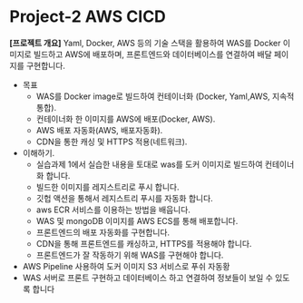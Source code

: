 # Project-2 AWS CICD

**[프로젝트 개요]**
Yaml, Docker, AWS 등의 기술 스택을 활용하여 WAS를 Docker 이미지로 빌드하고 AWS에 배포하며,
프론트엔드와 데이터베이스를 연결하여 배달 페이지를 구현합니다.

- 목표
    - WAS를 Docker image로 빌드하여 컨테이너화 (Docker, Yaml,AWS, 지속적통합).
    - 컨테이너화 한 이미지를 AWS에 배포(Docker, AWS).
    - AWS 배포 자동화(AWS, 배포자동화).
    - CDN을 통한 캐싱 및 HTTPS 적용(네트워크).
- 이해하기.
    - 실습과제 1에서 실습한 내용을 토대로 was를 도커 이미지로 빌드하여 컨테이너 화 합니다.
    - 빌드한 이미지를 레지스트리로 푸시 합니다.
    - 깃헙 액션을 통해서 레지스트리 푸시를 자동화 합니다.
    - aws ECR 서비스를 이용하는 방법을 배웁니다.
    - WAS 및 mongoDB 이미지를 AWS ECS를 통해 배포합니다.
    - 프론트엔드의 배포 자동화를 구현합니다.
    - CDN을 통해 프론트엔드를 캐싱하고, HTTPS를 적용해야 합니다.
    - 프론트엔드가 잘 작동하기 위해 WAS를 구현해야 합니다.
- AWS Pipeline 사용하여 도커 이미지 S3 서비스로 푸쉬 자동황
- WAS 서버로 프론트 구현하고 데이터베이스 하고 연결하여 정보들이 보일 수 있도록 합니다
